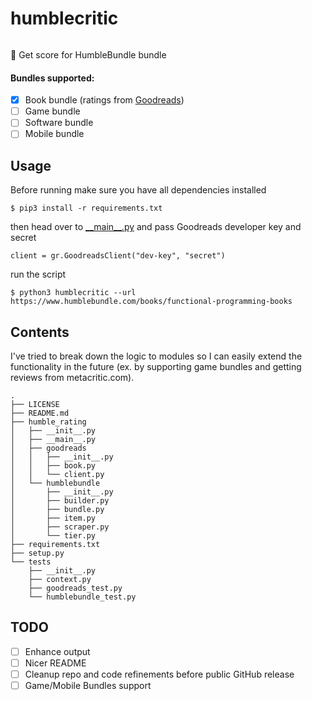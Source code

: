 # humblecritic

<p align=center>
<a href="">
<img alt="" src="https://img.shields.io/badge/python-v3.6.3-blue.svg">
</a>
</p>

💯 Get score for HumbleBundle bundle

#### Bundles supported:

- [x] Book bundle (ratings from [Goodreads](goodreads.com))
- [ ] Game bundle
- [ ] Software bundle
- [ ] Mobile bundle

## Usage

Before running make sure you have all dependencies installed
```
$ pip3 install -r requirements.txt
```
then head over to [\_\_main\_\_.py](humble_rating/\_\_main\_\_.py) and pass Goodreads developer key and secret
```
client = gr.GoodreadsClient("dev-key", "secret")
```
run the script
```
$ python3 humblecritic --url https://www.humblebundle.com/books/functional-programming-books
```

## Contents

I've tried to break down the logic to modules so I can easily extend the functionality in the future (ex. by supporting game bundles and getting reviews from metacritic.com).
```
.
├── LICENSE
├── README.md
├── humble_rating
│   ├── __init__.py
│   ├── __main__.py
│   ├── goodreads
│   │   ├── __init__.py
│   │   ├── book.py
│   │   └── client.py
│   └── humblebundle
│       ├── __init__.py
│       ├── builder.py
│       ├── bundle.py
│       ├── item.py
│       ├── scraper.py
│       └── tier.py
├── requirements.txt
├── setup.py
└── tests
    ├── __init__.py
    ├── context.py
    ├── goodreads_test.py
    └── humblebundle_test.py
```

## TODO

- [ ] Enhance output
- [ ] Nicer README
- [ ] Cleanup repo and code refinements before public GitHub release
- [ ] Game/Mobile Bundles support
